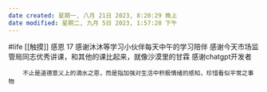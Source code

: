 ```yaml
---
date created: 星期一, 八月 21日 2023, 8:20:29 晚上
date modified: 星期二, 九月 5日 2023, 1:57:28 下午
---
```

#life
[[触摸]]
感恩
	17
		感谢沐沐等学习小伙伴每天中午的学习陪伴
		感谢今天市场监管局同志优秀讲课，和其他的课比起来，就像沙漠里的甘霖
		感谢chatgpt开发者
		
		不止是道德意义上的滴水之恩，而是指加强对生活中积极情绪的感知，珍惜看似平常之事物
